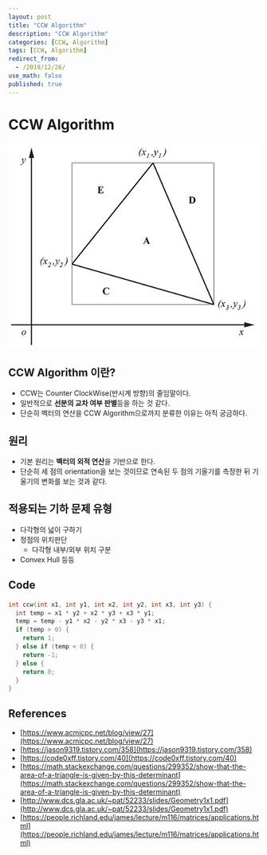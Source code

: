 ```yaml
---
layout: post
title: "CCW Algorithm"
description: "CCW Algorithm"
categories: [CCW, Algorithm]
tags: [CCW, Algorithm]
redirect_from:
  - /2019/12/26/
use_math: false
published: true
---
```


# CCW Algorithm

<img src="/assets/images/posts/8/Triangle_area_from_coordinates_JCB.jpg">

## CCW Algorithm 이란?

- CCW는 Counter ClockWise(반시계 방향)의 줄임말이다.
- 일반적으로 **선분의 교차 여부 판별**등을 하는 것 같다.
- 단순히 벡터의 연산을 CCW Algorithm으로까지 분류한 이유는 아직 궁금하다.

## 원리

- 기본 원리는 **벡터의 외적 연산**을 기반으로 한다.
- 단순히 세 점의 orientation을 보는 것이므로 연속된 두 점의 기울기를 측정한 뒤 기울기의 변화를 보는 것과 같다.

## 적용되는 기하 문제 유형

- 다각형의 넓이 구하기
- 정점의 위치판단
  - 다각형 내부/외부 위치 구분
- Convex Hull 등등

## Code

```cpp
int ccw(int x1, int y1, int x2, int y2, int x3, int y3) {
  int temp = x1 * y2 + x2 * y3 + x3 * y1;
  temp = temp - y1 * x2 - y2 * x3 - y3 * x1;
  if (temp > 0) {
    return 1;
  } else if (temp < 0) {
    return -1;
  } else {
    return 0;
  }
}
```

## References

- [https://www.acmicpc.net/blog/view/27](https://www.acmicpc.net/blog/view/27)
- [https://jason9319.tistory.com/358](https://jason9319.tistory.com/358)
- [https://code0xff.tistory.com/40](https://code0xff.tistory.com/40)
- [https://math.stackexchange.com/questions/299352/show-that-the-area-of-a-triangle-is-given-by-this-determinant](https://math.stackexchange.com/questions/299352/show-that-the-area-of-a-triangle-is-given-by-this-determinant)
- [http://www.dcs.gla.ac.uk/~pat/52233/slides/Geometry1x1.pdf](http://www.dcs.gla.ac.uk/~pat/52233/slides/Geometry1x1.pdf)
- [https://people.richland.edu/james/lecture/m116/matrices/applications.html](https://people.richland.edu/james/lecture/m116/matrices/applications.html)

